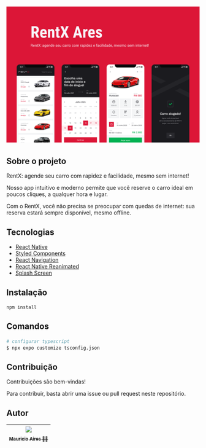 # ![Cover](.github/assets/rentex.png)

## Sobre o projeto

RentX: agende seu carro com rapidez e facilidade, mesmo sem internet!

Nosso app intuitivo e moderno permite que você reserve o carro ideal em poucos cliques, a qualquer hora e lugar.

Com o RentX, você não precisa se preocupar com quedas de internet: sua reserva estará sempre disponível, mesmo offline.

## Tecnologias

- [React Native](https://reactnative.dev/)
- [Styled Components](https://styled-components.com/docs/basics)
- [React Navigation](https://reactnavigation.org/docs/getting-started)
- [React Native Reanimated](https://docs.swmansion.com/react-native-reanimated/)
- [Splash Screen](https://docs.expo.dev/versions/latest/sdk/splash-screen/)

## Instalação

```sh
npm install
```

## Comandos

```bash
# configurar typescript
$ npx expo customize tsconfig.json
```

## Contribuição

Contribuições são bem-vindas!

Para contribuir, basta abrir uma issue ou pull request neste repositório.

## Autor

| [<img loading="lazy" src="https://github.com/MauricioAires.png" width=115><br><sub>Mauricio Aires 👋🏽</sub>](https://github.com/MauricioAires) |
| :-------------------------------------------------------------------------------------------------------------------------------------------: |
